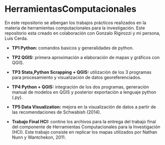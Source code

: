 # HerramientasComputacionales
En este repositorio se albergan los trabajos prácticos realizados en la materia de herramientas computacionales para la investigación.
Este repositorio esta creado en colaboración con Gonzalo Rigirozzi y mi persona, Luis Cerda. 

* **TP1️ Python:** comandos basicos y generalidades de python.

* **TP2 QGIS:** primera aproximación a elaboración de mapas y gráficos con QGIS.

* **TP3 Stata,Python Scrapping + QGIS:** utilización de los 3 programas para procesamiento y visualización de datos georeferenciados.

* **TP4️ Python + QGIS:** integración de los dos programas, generación manual de modelos en QGIS y posterior exportación a lenguaje python (.py).

* **TP5️ Data Visualization:** mejora en la visualización de datos a partir de las recomendaciones de Schwabish (2014).

* **Trabajo Final HCI:** contine los archivos para la entrega del trabajo final del componente de Herramientas Computacionales para la Investigación (HCI). Este trabajo consiste en replicar los mapas utilizados por Nathan Nunn y Wantchekon, 2011.
